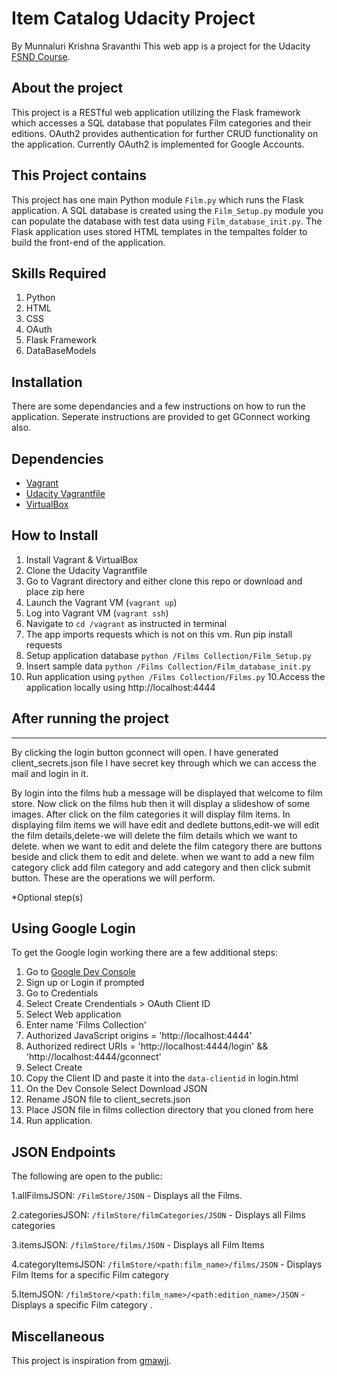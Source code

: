 # Item Catalog Udacity Project
By Munnaluri Krishna Sravanthi
This web app is a project for the Udacity [FSND Course](https://www.udacity.com/course/full-stack-web-developer-nanodegree--nd004).

## About the project
This project is a RESTful web application utilizing the Flask framework which accesses a SQL database that populates Film categories and their editions. OAuth2 provides authentication for further CRUD functionality on the application. Currently OAuth2 is implemented for Google Accounts.

##  This Project contains
This project has one main Python module `Film.py` which runs the Flask application. 
A SQL database is created using the `Film_Setup.py` module
you can populate the database with test data using `Film_database_init.py`.
The Flask application uses stored HTML templates in the tempaltes folder to build the front-end of the application.

## Skills Required
1. Python
2. HTML
3. CSS
4. OAuth
5. Flask Framework
6. DataBaseModels
## Installation
There are some dependancies and a few instructions on how to run the application.
Seperate instructions are provided to get GConnect working also.

## Dependencies
- [Vagrant](https://www.vagrantup.com/)
- [Udacity Vagrantfile](https://github.com/udacity/fullstack-nanodegree-vm)
- [VirtualBox](https://www.virtualbox.org/wiki/Downloads)



## How to Install
1. Install Vagrant & VirtualBox
2. Clone the Udacity Vagrantfile
3. Go to Vagrant directory and either clone this repo or download and place zip here
3. Launch the Vagrant VM (`vagrant up`)
4. Log into Vagrant VM (`vagrant ssh`)
5. Navigate to `cd /vagrant` as instructed in terminal
6. The app imports requests which is not on this vm. Run pip install requests
7. Setup application database `python /Films Collection/Film_Setup.py`
8. Insert sample data `python /Films Collection/Film_database_init.py`
9. Run application using `python /Films Collection/Films.py`
10.Access the application locally using http://localhost:4444

After running the project
--------------------------
--------------------------

By clicking the login button gconnect will open.
I have generated client_secrets.json file I have secret key through which we can access the mail and login in it.

By login into the films hub a message will be displayed that welcome to film store.
Now click on the films hub then it will display a slideshow of some images.
After click on the film categories it will display film items.
In displaying film items we will have edit and dedlete buttons,edit-we will edit the film details,delete-we will delete the film details which we want to delete.
when we want to edit and delete the film category there are buttons beside and click them to edit and delete.
when we want to add a new film category click add film category and add category and then click submit button.
These are the operations we will perform.


*Optional step(s)

## Using Google Login
To get the Google login working there are a few additional steps:

1. Go to [Google Dev Console](https://console.developers.google.com)
2. Sign up or Login if prompted
3. Go to Credentials
4. Select Create Crendentials > OAuth Client ID
5. Select Web application
6. Enter name 'Films Collection'
7. Authorized JavaScript origins = 'http://localhost:4444'
8. Authorized redirect URIs = 'http://localhost:4444/login' && 'http://localhost:4444/gconnect'
9. Select Create
10. Copy the Client ID and paste it into the `data-clientid` in login.html
11. On the Dev Console Select Download JSON
12. Rename JSON file to client_secrets.json
13. Place JSON file in films collection directory that you cloned from here
14. Run application.

## JSON Endpoints
The following are open to the public:

1.allFilmsJSON: `/FilmStore/JSON`
    - Displays all the Films.

2.categoriesJSON: `/filmStore/filmCategories/JSON`
    - Displays all Films categories
	
3.itemsJSON: `/filmStore/films/JSON`
	- Displays all Film Items

4.categoryItemsJSON: `/filmStore/<path:film_name>/films/JSON`
    - Displays Film Items for a specific Film category

5.ItemJSON: `/filmStore/<path:film_name>/<path:edition_name>/JSON`
    - Displays a specific Film category .

## Miscellaneous

This project is inspiration from [gmawji](https://github.com/gmawji/item-catalog).
